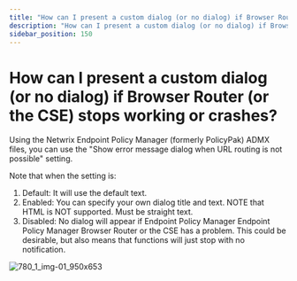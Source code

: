 ```yaml
---
title: "How can I present a custom dialog (or no dialog) if Browser Router (or the CSE) stops working or crashes?"
description: "How can I present a custom dialog (or no dialog) if Browser Router (or the CSE) stops working or crashes?"
sidebar_position: 150
---
```


# How can I present a custom dialog (or no dialog) if Browser Router (or the CSE) stops working or crashes?

Using the Netwrix Endpoint Policy Manager (formerly PolicyPak) ADMX files, you can use the "Show
error message dialog when URL routing is not possible" setting.

Note that when the setting is:

1. Default: It will use the default text.
2. Enabled: You can specify your own dialog title and text. NOTE that HTML is NOT supported. Must be
   straight text.
3. Disabled: No dialog will appear if Endpoint Policy Manager Endpoint Policy Manager Browser Router
   or the CSE has a problem. This could be desirable, but also means that functions will just stop
   with no notification.

![780_1_img-01_950x653](/images/endpointpolicymanager/troubleshooting/780_1_img-01_950x653.webp)
